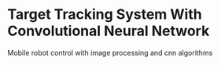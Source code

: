 # Target Tracking System With Convolutional Neural Network
 Mobile robot control with image processing and cnn algorithms
